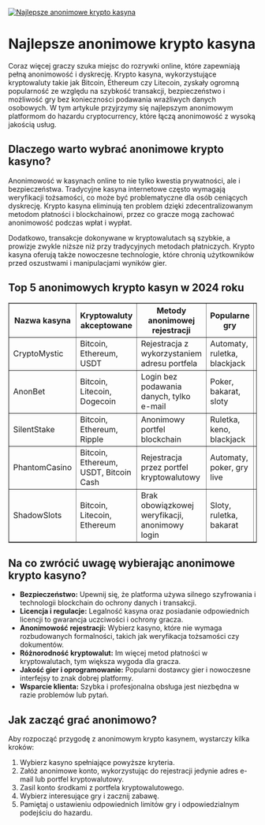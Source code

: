[![Najlepsze anonimowe krypto kasyna](https://123-caf.pages.dev/gitsignup.png)](https://vrmoo.ru/Bt82HjjY)

<h1>Najlepsze anonimowe krypto kasyna</h1> <p>Coraz więcej graczy szuka miejsc do rozrywki online, które zapewniają pełną anonimowość i dyskrecję. Krypto kasyna, wykorzystujące kryptowaluty takie jak Bitcoin, Ethereum czy Litecoin, zyskały ogromną popularność ze względu na szybkość transakcji, bezpieczeństwo i możliwość gry bez konieczności podawania wrażliwych danych osobowych. W tym artykule przyjrzymy się najlepszym anonimowym platformom do hazardu cryptocurrency, które łączą anonimowość z wysoką jakością usług.</p>  <h2>Dlaczego warto wybrać anonimowe krypto kasyno?</h2> <p>Anonimowość w kasynach online to nie tylko kwestia prywatności, ale i bezpieczeństwa. Tradycyjne kasyna internetowe często wymagają weryfikacji tożsamości, co może być problematyczne dla osób ceniących dyskrecję. Krypto kasyna eliminują ten problem dzięki zdecentralizowanym metodom płatności i blockchainowi, przez co gracze mogą zachować anonimowość podczas wpłat i wypłat.</p>  <p>Dodatkowo, transakcje dokonywane w kryptowalutach są szybkie, a prowizje zwykle niższe niż przy tradycyjnych metodach płatniczych. Krypto kasyna oferują także nowoczesne technologie, które chronią użytkowników przed oszustwami i manipulacjami wyników gier.</p>  <h2>Top 5 anonimowych krypto kasyn w 2024 roku</h2> <table border="1" cellpadding="8" cellspacing="0" style="border-collapse: collapse; width: 100%;">   <thead>     <tr>       <th>Nazwa kasyna</th>       <th>Kryptowaluty akceptowane</th>       <th>Metody anonimowej rejestracji</th>       <th>Popularne gry</th>       <th>Obsługa klienta</th>     </tr>   </thead>   <tbody>     <tr>       <td>CryptoMystic</td>       <td>Bitcoin, Ethereum, USDT</td>       <td>Rejestracja z wykorzystaniem adresu portfela</td>       <td>Automaty, ruletka, blackjack</td>       <td>Czat 24/7, e-mail</td>     </tr>     <tr>       <td>AnonBet</td>       <td>Bitcoin, Litecoin, Dogecoin</td>       <td>Login bez podawania danych, tylko e-mail</td>       <td>Poker, bakarat, sloty</td>       <td>Live chat, FAQ</td>     </tr>     <tr>       <td>SilentStake</td>       <td>Bitcoin, Ethereum, Ripple</td>       <td>Anonimowy portfel blockchain</td>       <td>Ruletka, keno, blackjack</td>       <td>Formularz kontaktowy, czat</td>     </tr>     <tr>       <td>PhantomCasino</td>       <td>Bitcoin, Ethereum, USDT, Bitcoin Cash</td>       <td>Rejestracja przez portfel kryptowalutowy</td>       <td>Automaty, poker, gry live</td>       <td>Wsparcie 24/7, czat</td>     </tr>     <tr>       <td>ShadowSlots</td>       <td>Bitcoin, Litecoin, Ethereum</td>       <td>Brak obowiązkowej weryfikacji, anonimowy login</td>       <td>Sloty, ruletka, bakarat</td>       <td>E-mail, czat na żywo</td>     </tr>   </tbody> </table>  <h2>Na co zwrócić uwagę wybierając anonimowe krypto kasyno?</h2> <ul>   <li><strong>Bezpieczeństwo:</strong> Upewnij się, że platforma używa silnego szyfrowania i technologii blockchain do ochrony danych i transakcji.</li>   <li><strong>Licencja i regulacje:</strong> Legalność kasyna oraz posiadanie odpowiednich licencji to gwarancja uczciwości i ochrony gracza.</li>   <li><strong>Anonimowość rejestracji:</strong> Wybierz kasyno, które nie wymaga rozbudowanych formalności, takich jak weryfikacja tożsamości czy dokumentów.</li>   <li><strong>Różnorodność kryptowalut:</strong> Im więcej metod płatności w kryptowalutach, tym większa wygoda dla gracza.</li>   <li><strong>Jakość gier i oprogramowanie:</strong> Popularni dostawcy gier i nowoczesne interfejsy to znak dobrej platformy.</li>   <li><strong>Wsparcie klienta:</strong> Szybka i profesjonalna obsługa jest niezbędna w razie problemów lub pytań.</li> </ul>  <h2>Jak zacząć grać anonimowo?</h2> <p>Aby rozpocząć przygodę z anonimowym krypto kasynem, wystarczy kilka kroków:</p> <ol>   <li>Wybierz kasyno spełniające powyższe kryteria.</li>   <li>Załóż anonimowe konto, wykorzystując do rejestracji jedynie adres e-mail lub portfel kryptowalutowy.</li>   <li>Zasil konto środkami z portfela kryptowalutowego.</li>   <li>Wybierz interesujące gry i zacznij zabawę.</li>   <li>Pamiętaj o ustawieniu odpowiednich limitów gry i odpowiedzialnym podejściu do hazardu.</li> </ol>
